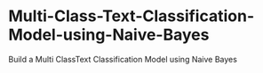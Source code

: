 # Multi-Class-Text-Classification-Model-using-Naive-Bayes
 Build a Multi ClassText Classification Model using Naive Bayes
